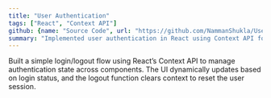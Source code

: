 ```yaml
---
title: "User Authentication"
tags: ["React", "Context API"]
github: {name: "Source Code", url: "https://github.com/NammanShukla/UserAuth"}
summary: "Implemented user authentication in React using Context API for login state management."
---
```


Built a simple login/logout flow using React’s Context API to manage authentication state across components. The UI dynamically updates based on login status, and the logout function clears context to reset the user session.